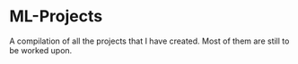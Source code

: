 # ML-Projects
A compilation of all the projects that I have created. Most of them are still to be worked upon.

